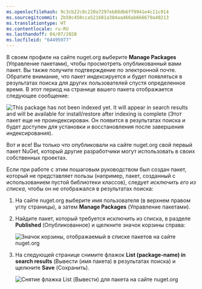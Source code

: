 ```yaml
---
ms.openlocfilehash: 9c3cb22c8c220a7297eb88db6ff0941e4c11c914
ms.sourcegitcommit: 2b50c450cca521681a384aa466ab666679a40213
ms.translationtype: HT
ms.contentlocale: ru-RU
ms.lasthandoff: 04/07/2020
ms.locfileid: "64495977"
---
```

В своем профиле на сайте nuget.org выберите **Manage Packages** (Управление пакетами), чтобы просмотреть опубликованный вами пакет. Вы также получите подтверждение по электронной почте. Обратите внимание, что пакет индексируется и будет появляться в результатах поиска для других пользователей спустя определенное время. В этот период на странице вашего пакета отображается следующее сообщение:

![This package has not been indexed yet. It will appear in search results and will be available for install/restore after indexing is complete (Этот пакет еще не проиндексирован. Он появится в результатах поиска и будет доступен для установки и восстановления после завершения индексирования).](../media/QS_Create-03-NotIndexed.png)

Вот и все! Вы только что опубликовали на сайте nuget.org свой первый пакет NuGet, который другие разработчики могут использовать в своих собственных проектах.

Если при работе с этим пошаговым руководством был создан пакет, который не представляет пользы (например, пакет, созданный с использованием пустой библиотеки классов), следует *исключить его из списка*, чтобы он не отображался в результатах поиска:

1. На сайте nuget.org выберите имя пользователя (в верхнем правом углу страницы), а затем **Manage Packages** (Управление пакетами).

1. Найдите пакет, который требуется исключить из списка, в разделе **Published** (Опубликованное) и щелкните значок корзины справа:

    ![Значок корзины, отображаемый в списке пакетов на сайте nuget.org](../media/qs_create-vs-03-trash-can.png)

1. На следующей странице снимите флажок **List (package-name) in search results** (Вывести (имя пакета) в результатах поиска) и щелкните **Save** (Сохранить).

    ![Снятие флажка List (Вывести) для пакета на сайте nuget.org](../media/qs_create-vs-04-unlist.png)